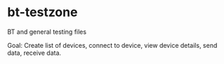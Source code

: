 # bt-testzone
BT and general testing files

Goal: Create list of devices, connect to device, view device details, send data, receive data.
